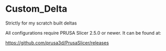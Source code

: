 # Custom_Delta
Strictly for my scratch built deltas

All configurations require PRUSA Slicer 2.5.0 or newer. It can be found at:

https://github.com/prusa3d/PrusaSlicer/releases

